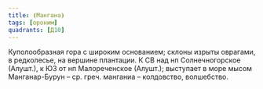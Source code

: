 ```yaml
---
title: ⦗Мангана⦘
tags: [ороним]
quadrants: [Д10]
---
```


Куполообразная гора с широким основанием; склоны изрыты оврагами, в редколесье,
на вершине плантации. К СВ над нп Солнечногорское (Алушт.), к ЮЗ от нп
Малореченское (Алушт.); выступает в море мысом Манганар-Бурун – ср. греч.
манганиа – колдовство, волшебство.

